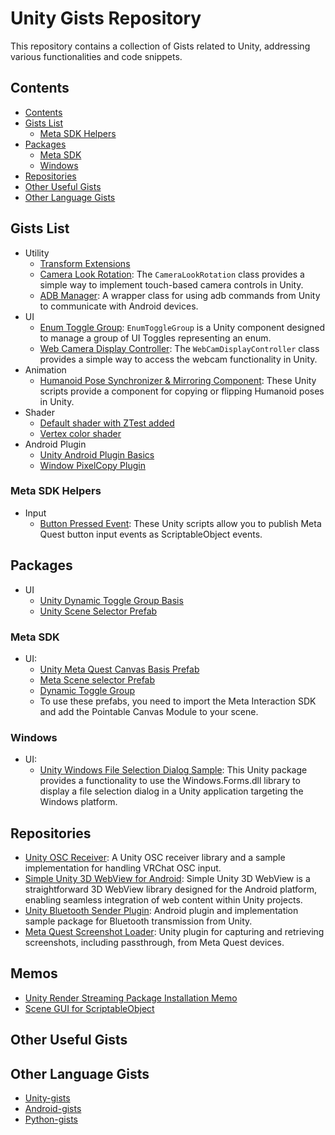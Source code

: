 # Unity Gists Repository
This repository contains a collection of Gists related to Unity, addressing various functionalities and code snippets.

## Contents
- [Contents](#contents)
- [Gists List](#gists-list)
  - [Meta SDK Helpers](#meta-sdk-helpers)
- [Packages](#packages)
  - [Meta SDK](#meta-sdk)
  - [Windows](#windows)
- [Repositories](#repositories)
- [Other Useful Gists](#other-useful-gists)
- [Other Language Gists](#other-language-gists)

## Gists List
- Utility
  - [Transform Extensions](https://gist.github.com/t-34400/9371523d896beb6388bdd49e107fc32a)
  - [Camera Look Rotation](https://gist.github.com/t-34400/8d0a937ccc867c6307705283d4d82425): The `CameraLookRotation` class provides a simple way to implement touch-based camera controls in Unity.
  - [ADB Manager](https://gist.github.com/t-34400/44108b9da60004538c8c0832b21d90b0): A wrapper class for using adb commands from Unity to communicate with Android devices.
- UI
  - [Enum Toggle Group](https://gist.github.com/t-34400/6787c65f87d4b272f1ce1fc93f66d782):
    `EnumToggleGroup` is a Unity component designed to manage a group of UI Toggles representing an enum.
  - [Web Camera Display Controller](https://gist.github.com/t-34400/18107e2a124146245b2f31674cc8b5c6): The `WebCamDisplayController` class provides a simple way to access the webcam functionality in Unity.
- Animation
  - [Humanoid Pose Synchronizer & Mirroring Component](https://gist.github.com/t-34400/fa28b8f56746322a0310519572779791):
    These Unity scripts provide a component for copying or flipping Humanoid poses in Unity.
- Shader
  - [Default shader with ZTest added](https://gist.github.com/t-34400/44e2cd9179b03de110a66fae9d9c469b)
  - [Vertex color shader](https://gist.github.com/t-34400/c8875b7e8cacdee248a5dec5380dc9f5)
- Android Plugin
  - [Unity Android Plugin Basics](https://gist.github.com/t-34400/706ca33b7ae8e706640cec55f9abebd9)
  - [Window PixelCopy Plugin](https://gist.github.com/t-34400/bd54f3f7c7959abadcee45d1a63b0152)
### Meta SDK Helpers
- Input
  - [Button Pressed Event](https://gist.github.com/t-34400/d16a05d0e3c53d8286f1e7846bdb9b04):
    These Unity scripts allow you to publish Meta Quest button input events as ScriptableObject events.

## Packages
- UI
  - [Unity Dynamic Toggle Group Basis](./UnityPackages/UI/DynamicToggleGroupBasis/)
  - [Unity Scene Selector Prefab](./UnityPackages/UI/SceneSelector/)

### Meta SDK
- UI:
  - [Unity Meta Quest Canvas Basis Prefab](./UnityPackages/Meta/MetaQuestCanvasBasis/)
  - [Meta Scene selector Prefab](./UnityPackages/Meta/MetaSceneSelector)
  - [Dynamic Toggle Group](./UnityPackages/Meta/DynamicToggleGroup/)
  - To use these prefabs, you need to import the Meta Interaction SDK and add the Pointable Canvas Module to your scene.

### Windows
- UI:
  - [Unity Windows File Selection Dialog Sample](https://github.com/t-34400/Unity-gists/tree/main/UnityPackages/Windows/FilePicker): This Unity package provides a functionality to use the Windows.Forms.dll library to display a file selection dialog in a Unity application targeting the Windows platform.

## Repositories
- [Unity OSC Receiver](https://github.com/t-34400/UnityOSCReceiver): A Unity OSC receiver library and a sample implementation for handling VRChat OSC input.
- [Simple Unity 3D WebView for Android](https://github.com/t-34400/SimpleUnity3DWebView): Simple Unity 3D WebView is a straightforward 3D WebView library designed for the Android platform, enabling seamless integration of web content within Unity projects.
- [Unity Bluetooth Sender Plugin](https://github.com/t-34400/UnityBluetoothSenderPlugin): Android plugin and implementation sample package for Bluetooth transmission from Unity.
- [Meta Quest Screenshot Loader](https://github.com/t-34400/MetaQuestScreenshotLoader): Unity plugin for capturing and retrieving screenshots, including passthrough, from Meta Quest devices.

## Memos
- [Unity Render Streaming Package Installation Memo](https://gist.github.com/t-34400/843d83147b4d7b7b4c617efd8e4c4359)
- [Scene GUI for ScriptableObject](https://gist.github.com/t-34400/1aeb7c3a3210a87b8ab664e5a856204b)

## Other Useful Gists

## Other Language Gists
- [Unity-gists](https://github.com/t-34400/Unity-gists)
- [Android-gists](https://github.com/t-34400/Android-gists)
- [Python-gists](https://github.com/t-34400/Python-gists)

